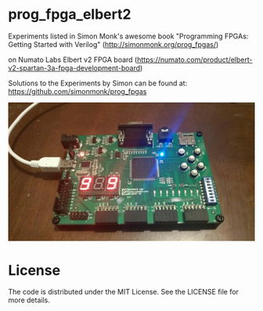 # prog_fpga_elbert2
Experiments listed in Simon Monk's awesome book "Programming FPGAs: Getting Started with Verilog" (http://simonmonk.org/prog_fpgas/)

on Numato Labs Elbert v2 FPGA board (https://numato.com/product/elbert-v2-spartan-3a-fpga-development-board)

Solutions to the Experiments by Simon can be found at: https://github.com/simonmonk/prog_fpgas

![Elbertv2](elbertv2_7seg909.jpg)

# License
The code is distributed under the MIT License. See the LICENSE file for more details.
